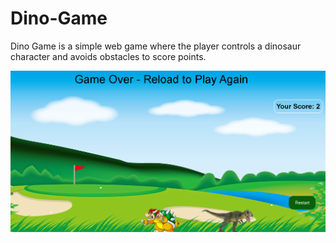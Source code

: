 # Dino-Game
Dino Game is a simple web game where the player controls a dinosaur character and avoids obstacles to score points.

<img src="https://github.com/MohammadAmaanPatloo/Dino-Game/blob/master/Dino-Game.png">

